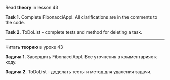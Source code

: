 Read **theory** in lesson 43

**Task 1.**
Complete FibonacciAppl. All clarifications are in the comments to the code.

**Task 2.**
ToDoList - complete tests and method for deleting a task.


___________________________________________________

Читать **теорию** в уроке 43

**Задача 1.**
Завершить FibonacciAppl. Все уточнения в комментариях к коду.

**Задача 2.**
ToDoList - доделать тесты и метод для удаления задачи.












